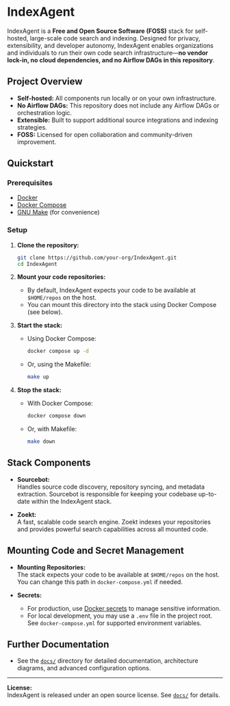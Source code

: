 # IndexAgent

IndexAgent is a **Free and Open Source Software (FOSS)** stack for self-hosted, large-scale code search and indexing. Designed for privacy, extensibility, and developer autonomy, IndexAgent enables organizations and individuals to run their own code search infrastructure—**no vendor lock-in, no cloud dependencies, and no Airflow DAGs in this repository**.

## Project Overview

- **Self-hosted:** All components run locally or on your own infrastructure.
- **No Airflow DAGs:** This repository does not include any Airflow DAGs or orchestration logic.
- **Extensible:** Built to support additional source integrations and indexing strategies.
- **FOSS:** Licensed for open collaboration and community-driven improvement.

## Quickstart

### Prerequisites

- [Docker](https://www.docker.com/get-started)
- [Docker Compose](https://docs.docker.com/compose/)
- [GNU Make](https://www.gnu.org/software/make/) (for convenience)

### Setup

1. **Clone the repository:**
   ```sh
   git clone https://github.com/your-org/IndexAgent.git
   cd IndexAgent
   ```

2. **Mount your code repositories:**
   - By default, IndexAgent expects your code to be available at `$HOME/repos` on the host.
   - You can mount this directory into the stack using Docker Compose (see below).

3. **Start the stack:**
   - Using Docker Compose:
     ```sh
     docker compose up -d
     ```
   - Or, using the Makefile:
     ```sh
     make up
     ```

4. **Stop the stack:**
   - With Docker Compose:
     ```sh
     docker compose down
     ```
   - Or, with Makefile:
     ```sh
     make down
     ```

## Stack Components

- **Sourcebot:**  
  Handles source code discovery, repository syncing, and metadata extraction. Sourcebot is responsible for keeping your codebase up-to-date within the IndexAgent stack.

- **Zoekt:**  
  A fast, scalable code search engine. Zoekt indexes your repositories and provides powerful search capabilities across all mounted code.

## Mounting Code and Secret Management

- **Mounting Repositories:**  
  The stack expects your code to be available at `$HOME/repos` on the host. You can change this path in `docker-compose.yml` if needed.

- **Secrets:**  
  - For production, use [Docker secrets](https://docs.docker.com/engine/swarm/secrets/) to manage sensitive information.
  - For local development, you may use a `.env` file in the project root. See `docker-compose.yml` for supported environment variables.

## Further Documentation

- See the [`docs/`](./docs/) directory for detailed documentation, architecture diagrams, and advanced configuration options.

---

**License:**  
IndexAgent is released under an open source license. See [`docs/`](./docs/) for details.